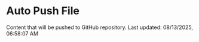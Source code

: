 # Auto Push File

Content that will be pushed to GitHub repository.
Last updated: 08/13/2025, 06:58:07 AM